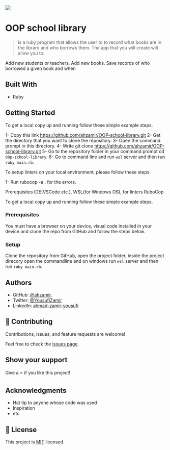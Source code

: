 ![](https://img.shields.io/badge/Microverse-blueviolet)

# OOP school library

> is a ruby program that allows the user to to record what books are in the library and who borrows them. The app that you will create will allow you to:

Add new students or teachers.
Add new books.
Save records of who borrowed a given book and when


## Built With 

- Ruby


## Getting Started

To get a local copy up and running follow these simple example steps.

1- Copy this link https://github.com/ahzamir/OOP-school-library.git
2- Get the directory that you want to clone the repository.
3- Open the command prompt in this directory.
4- Write git clone https://github.com/ahzamir/OOP-school-library.git
5- Go to the repository folder in your command prompt cd `OOp-school-library`.
6- Go to command line and run `wsl` server and then run `ruby main.rb`.

To setup linters on your local environment, please follow these steps.

1- Run rubocop -a . for the errors.

Prerequisites
IDE(VSCode etc.), WSL(for Windows OS), for linters RuboCop

To get a local copy up and running follow these simple example steps.

### Prerequisites

You must have a browser on your device, visual code installed in your device and clone the repo from GitHub and follow the steps below.

### Setup

Clone the repository from GitHub, open the project folder, inside the project direcory open the commandline and on windows run `wsl` server and then run `ruby main.rb`.

## Authors

- GitHub: [@ahzamir](https://github.com/ahzamir).
- Twitter: [@YousufiZamir](https://twitter.com/YousufiZamir)
- LinkedIn: [ahmad-zamir-yousufi](https://www.linkedin.com/in/ahzamir/)

## 🤝 Contributing

Contributions, issues, and feature requests are welcome!

Feel free to check the [issues page](../../issues/).

## Show your support

Give a ⭐️ if you like this project!

## Acknowledgments

- Hat tip to anyone whose code was used
- Inspiration
- etc

## 📝 License

This project is [MIT](./MIT.md) licensed.
